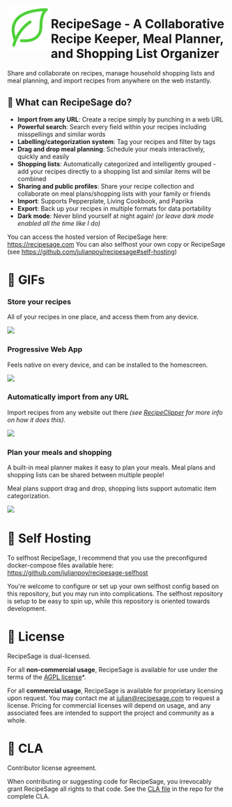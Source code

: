 <a href="https://recipesage.com"><img align="left" width="100" height="100" src="Frontend/src/assets/imgs/logo_green.png"></img></a>

# RecipeSage - A Collaborative Recipe Keeper, Meal Planner, and Shopping List Organizer

Share and collaborate on recipes, manage household shopping lists and meal planning, and import recipes from anywhere on the web instantly.

## :fork_and_knife: What can RecipeSage do?

- **Import from any URL**: Create a recipe simply by punching in a web URL
- **Powerful search**: Search every field within your recipes including misspellings and similar words
- **Labelling/categorization system**: Tag your recipes and filter by tags
- **Drag and drop meal planning**: Schedule your meals interactively, quickly and easily
- **Shopping lists**: Automatically categorized and intelligently grouped - add your recipes directly to a shopping list and similar items will be combined
- **Sharing and public profiles**: Share your recipe collection and collaborate on meal plans/shopping lists with your family or friends
- **Import**: Supports Pepperplate, Living Cookbook, and Paprika
- **Export**: Back up your recipes in multiple formats for data portability
- **Dark mode**: Never blind yourself at night again! *(or leave dark mode enabled all the time like I do)*

You can access the hosted version of RecipeSage here: https://recipesage.com
You can also selfhost your own copy or RecipeSage (see https://github.com/julianpoy/recipesage#self-hosting)

# :hamburger: GIFs

### Store your recipes
All of your recipes in one place, and access them from any device.

<img src="Assets/myrecipes.gif"></img>

### Progressive Web App
Feels native on every device, and can be installed to the homescreen.

<img src="Assets/recipe-mobile.gif"></img>

### Automatically import from any URL
Import recipes from any website out there *(see [RecipeClipper](https://github.com/julianpoy/recipeclipper) for more info on how it does this)*.

<img src="Assets/automatic-import.gif"></img>

### Plan your meals and shopping
A built-in meal planner makes it easy to plan your meals. Meal plans and shopping lists can be shared between multiple people!

Meal plans support drag and drop, shopping lists support automatic item categorization.

<img src="Assets/mealplan.gif"></img>

# :ramen: Self Hosting

To selfhost RecipeSage, I recommend that you use the preconfigured docker-compose files available here: https://github.com/julianpoy/recipesage-selfhost

You're welcome to configure or set up your own selfhost config based on this repository, but you may run into complications. The selfhost repository is setup to be easy to spin up, while this repository is oriented towards development.

# :bread: License

RecipeSage is dual-licensed.

For all **non-commercial usage**, RecipeSage is available for use under the terms of the [AGPL license](https://www.gnu.org/licenses/agpl-3.0.en.html)*.

For all **commercial usage**, RecipeSage is available for proprietary licensing upon request. You may contact me at julian@recipesage.com to request a license.
Pricing for commercial licenses will depend on usage, and any associated fees are intended to support the project and community as a whole.

# :doughnut: CLA
Contributor license agreement.

When contributing or suggesting code for RecipeSage, you irrevocably grant RecipeSage all rights to that code. See the [CLA file](docs/CLA.md) in the repo for the complete CLA.

